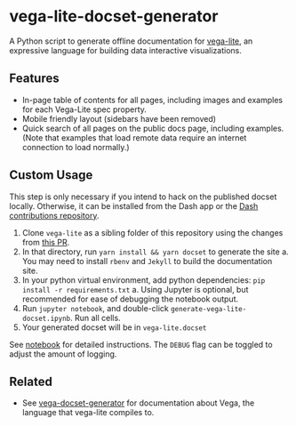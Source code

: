 # vega-lite-docset-generator

A Python script to generate offline documentation for [vega-lite](https://github.com/vega/vega-lite), an expressive language for building data interactive visualizations.

## Features

- In-page table of contents for all pages, including images and examples for each Vega-Lite spec property.
- Mobile friendly layout (sidebars have been removed)
- Quick search of all pages on the public docs page, including examples. (Note that examples that load remote data require an internet connection to load normally.)

## Custom Usage

This step is only necessary if you intend to hack on the published docset locally. Otherwise, it can be installed from the Dash app or the [Dash contributions repository](https://github.com/Kapeli/Dash-User-Contributions).

1. Clone `vega-lite` as a sibling folder of this repository using the changes from [this PR](https://github.com/vega/vega-lite/pull/7642).
2. In that directory, run `yarn install && yarn docset` to generate the site
  a. You may need to install `rbenv` and `Jekyll` to build the documentation site.
3. In your python virtual environment, add python dependencies: `pip install -r requirements.txt`
  a. Using Jupyter is optional, but recommended for ease of debugging the notebook output.
4. Run `jupyter notebook`, and double-click `generate-vega-lite-docset.ipynb`. Run all cells.
5. Your generated docset will be in `vega-lite.docset`

See [notebook](./generate-vega-lite-docset.ipynb) for detailed instructions. The `DEBUG` flag can be toggled to adjust the amount of logging.

## Related

- See [vega-docset-generator](https://github.com/hydrosquall/vega-docset-generator/) for documentation about Vega, the language that vega-lite compiles to.
